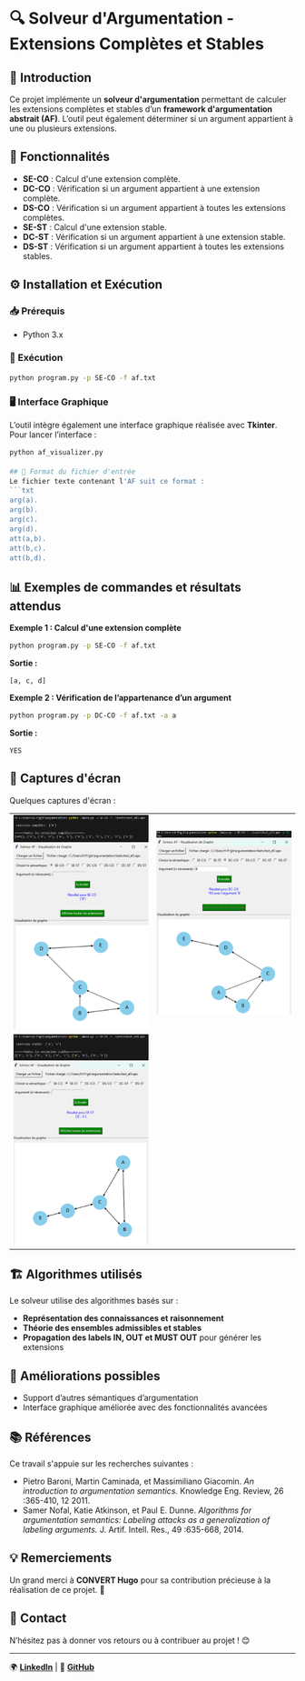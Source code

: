 # 🔍 Solveur d'Argumentation - Extensions Complètes et Stables

## 📌 Introduction
Ce projet implémente un **solveur d'argumentation** permettant de calculer les extensions complètes et stables d’un **framework d'argumentation abstrait (AF)**. L’outil peut également déterminer si un argument appartient à une ou plusieurs extensions.

## 🎯 Fonctionnalités
- **SE-CO** : Calcul d'une extension complète.
- **DC-CO** : Vérification si un argument appartient à une extension complète.
- **DS-CO** : Vérification si un argument appartient à toutes les extensions complètes.
- **SE-ST** : Calcul d'une extension stable.
- **DC-ST** : Vérification si un argument appartient à une extension stable.
- **DS-ST** : Vérification si un argument appartient à toutes les extensions stables.

## ⚙️ Installation et Exécution
### 📥 Prérequis
- Python 3.x 

### 🚀 Exécution
```bash
python program.py -p SE-CO -f af.txt
```

### 🖥️ Interface Graphique
L’outil intègre également une interface graphique réalisée avec **Tkinter**. Pour lancer l’interface :
```bash
python af_visualizer.py

## 📄 Format du fichier d'entrée
Le fichier texte contenant l'AF suit ce format :
```txt
arg(a).
arg(b).
arg(c).
arg(d).
att(a,b).
att(b,c).
att(b,d).
```

## 📊 Exemples de commandes et résultats attendus
**Exemple 1 : Calcul d'une extension complète**
```bash
python program.py -p SE-CO -f af.txt
```
**Sortie :**
```
[a, c, d]
```

**Exemple 2 : Vérification de l’appartenance d’un argument**
```bash
python program.py -p DC-CO -f af.txt -a a
```
**Sortie :**
```
YES
```

## 📸 Captures d'écran
Quelques captures d'écran :
<table>
  <tr>
    <td><img src="img/a_consol.png" alt="Console A" width="300">
      <img src="img/a_ui.png" alt="Interface A" width="300">
    </td>
    <td><img src="img/b_consol.png" alt="Console B" width="300">
    <img src="img/b_ui.png" alt="Interface B" width="300"></td>
  </tr>
  <tr>
    <td><img src="img/c_consol.png" alt="Console C" width="300">
    <img src="img/c_ui.png" alt="Interface B" width="300"></td>
  </tr>
</table>

## 🏗️ Algorithmes utilisés
Le solveur utilise des algorithmes basés sur :
- **Représentation des connaissances et raisonnement**
- **Théorie des ensembles admissibles et stables**
- **Propagation des labels IN, OUT et MUST OUT** pour générer les extensions

## 🚀 Améliorations possibles
- Support d’autres sémantiques d’argumentation
- Interface graphique améliorée avec des fonctionnalités avancées


## 📚 Références
Ce travail s'appuie sur les recherches suivantes :
- Pietro Baroni, Martin Caminada, et Massimiliano Giacomin. *An introduction to argumentation semantics.* Knowledge Eng. Review, 26 :365-410, 12 2011.
- Samer Nofal, Katie Atkinson, et Paul E. Dunne. *Algorithms for argumentation semantics: Labeling attacks as a generalization of labeling arguments.* J. Artif. Intell. Res., 49 :635-668, 2014.

## 💡 Remerciements
Un grand merci à **CONVERT Hugo** pour sa contribution précieuse à la réalisation de ce projet. 🙌

## 📢 Contact
N’hésitez pas à donner vos retours ou à contribuer au projet ! 😊


---
🌍 **[LinkedIn](https://www.linkedin.com/in/ulricho-5185bf-world/)** | 📂 **[GitHub](https://github.com/kiswayODG/arg_sys)**
